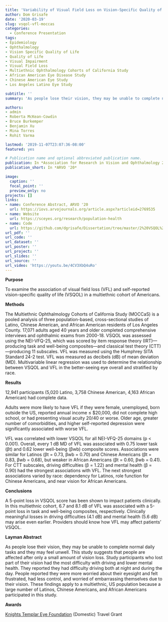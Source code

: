 ```yaml
---
title: 'Variability of Visual Field Loss on Vision-Specific Quality of Life in the Multiethnic Ophthalmology Cohorts of California Study'
author: Dom Grisafe
date: '2020-03-19'
slug: vsqol-vfl-moccas
categories:
  - Conference Presentation
tags:
- Epidemiology
- Ophthalmology
- Vision Specific Quality of Life
- Quality of Life
- Visual Impairment
- Visual Field Loss
- Multiethnic Ophthalmology Cohorts of California Study
- African American Eye Disease Study
- Chinese American Eye Study
- Los Angeles Latino Eye Study

subtitle: ''
summary: 'As people lose their vision, they may be unable to complete normal daily tasks and they may feel unwell. This study suggests that people are affected after only a small amount of vision loss. Study participants who lost part of their vision had the most difficulty with driving and lower mental health. They reported they had difficulty driving both at night and during the day. People reported they were more worried about their eyesight and felt frustrated, had less control, and worried of embarrassing themselves due to their vision. These findings apply to a multiethnic, US population because a large number of Latinos, Chinese Americans, and African Americans participated in this study.'

authors:
- admin
- Roberta McKean-Cowdin
- Bruce Burkemper
- Benjamin Xu
- Mina Torres
- Rohit Varma

lastmod: '2019-11-07T23:07:36-08:00'
featured: yes

# Publication name and optional abbreviated publication name.
publication: In *Association for Research in Vision and Ophthalmology 2019 Annual Meeting*
publication_short: In *ARVO '20*

image:
  caption: ''
  focal_point: ''
  preview_only: no
projects: []
links:
- name: Conference Abstract, ARVO '20
  url: https://iovs.arvojournals.org/article.aspx?articleid=2769535
- name: Website
  url: https://sceyes.org/research/population-health
- name: Code
  url: https://github.com/dgrisafe/Dissertation/tree/master/2%20VSQOL%20and%20VFL%20in%20MOCCaS
url_pdf: ''
url_code: ''
url_dataset: ''
url_poster: ''
url_project: ''
url_slides: ''
url_source: ''
url_video: 'https://youtu.be/4CV3XbQ4uRo'
---
```


**Purpose**

To examine the association of visual field loss (VFL) and self-reported vision-specific quality of life (VSQOL) in a multiethnic cohort of Americans.

**Methods**

The Multiethnic Ophthalmology Cohorts of California Study (MOCCaS) is a pooled analysis of three population-based, cross-sectional studies of Latino, Chinese American, and African American residents of Los Angeles County. 17,071 adults aged 40 years and older completed comprehensive interviews and ophthalmic exams from 2000-18. VSQOL was assessed using the NEI-VFQ-25, which was scored by item response theory (IRT)—producing task and well-being composites—and classical test theory (CTT)—producing 11 subscales. VFL was measured using the Humphrey SITA Standard 24-2 test. VFL was measured as decibels (dB) of mean deviation (MD). Multivariable linear regression was used to determine the relationship between VSQOL and VFL in the better-seeing eye overall and stratified by race.

**Results**

12,941 participants (5,020 Latino, 3,758 Chinese American, 4,163 African American) had complete data.

Adults were more likely to have VFL if they were female, unemployed, born outside the US, reported annual income ≤ $20,000, did not complete high school, or had presenting visual acuity 20/40 or worse. Older age, greater number of comorbidities, and higher self-reported depression were significantly associated with worse VFL.

VFL was correlated with lower VSQOL for all NEI-VFQ-25 domains (p < 0.001). Overall, every 1 dB MD of VFL was associated with 0.75 lower task (βt) and 0.62 lower well-being (βwb) composite scores. Associations were similar for Latinos (βt = 0.73, βwb = 0.70) and Chinese Americans (βt = 0.83, βwb = 0.68), but weaker in African Americans (βt = 0.60, βwb = 0.41).
For CTT subscales, driving difficulties (β = 1.22) and mental health (β = 0.90) had the strongest associations with VFL. The next strongest associations varied by race: dependency for Latinos, role function for Chinese Americans, and near vision for African Americans.

**Conclusions**

A 5-point loss in VSQOL score has been shown to impact patients clinically. In this multiethnic cohort, 6.7 and 8.1 dB of VFL was associated with a 5-point loss in task and well-being composites, respectively. Clinically meaningful losses in driving difficulties (4.1 dB) and mental health (5.6 dB) may arise even earlier. Providers should know how VFL may affect patients’ VSQOL.

**Layman Abstract** 

As people lose their vision, they may be unable to complete normal daily tasks and they may feel unwell. This study suggests that people are affected after only a small amount of vision loss. Study participants who lost part of their vision had the most difficulty with driving and lower mental health. They reported they had difficulty driving both at night and during the day. People reported they were more worried about their eyesight and felt frustrated, had less control, and worried of embarrassing themselves due to their vision. These findings apply to a multiethnic, US population because a large number of Latinos, Chinese Americans, and African Americans participated in this study.

**Awards**

[Knights Templar Eye Foundation](https://www.ktef.org/) (Domestic) Travel Grant
